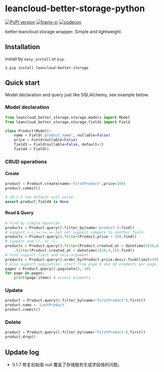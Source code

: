 # leancloud-better-storage-python

[![PyPI version](https://badge.fury.io/py/leancloud-better-storage.svg)](https://badge.fury.io/py/leancloud-better-storage)
[![travis-ci](https://www.travis-ci.com/nnnewb/leancloud-better-storage-python.svg?branch=master)](https://www.travis-ci.com/nnnewb/leancloud-better-storage-python)
[![codecov](https://codecov.io/gh/nnnewb/leancloud-better-storage-python/branch/master/graph/badge.svg)](https://codecov.io/gh/nnnewb/leancloud-better-storage-python)

better leancloud storage wrapper. Simple and lightweight.

## Installation

install by `easy_install` or `pip`.

```commandline
$ pip install leancloud-better-storage
```

## Quick start

Model declaration and query just like SQLAlchemy, see example below.

### Model declaration

```python
from leancloud_better_storage.storage.models import Model
from leancloud_better_storage.storage.fields import Field

class Product(Model):
    name = Field('product_name', nullable=False)
    price = Field(nullable=False)
    field3 = Field(nullable=False, default=1)
    field4 = Field()
```

### CRUD operations

#### Create

```python
product = Product.create(name='FirstProduct',price=100)
product.commit()

# v0.1.3 now default null value
assert product.field4 is None
```

#### Read & Query

```python
# find by simple equation
products = Product.query().filter_by(name='product').find()
# support >,<,>=,<=,==.but not support compare to another field.
products = Product.query().filter(Product.price < 10).find()
# support and_(), or_().
products = Product.query().filter(Product.created_at > datetime(2018,8,1)).and_() \
    .filter(Product.created_at < datetime(2018,9,1)).find()
# find support limit and skip argument.
products = Product.query().order_by(Product.price.desc).find(limit=10)
# also support pagination, start from page 0 and 10 elements per page.
pages = Product.query().paginate(0, 10)
for page in pages:
    print(page.items) # access elements
```

### Update

```python
product = Product.query().filter_by(name='FirstProduct').first()
product.name = 'LastProduct'
product.commit()
```

### Delete

```python
product = Product.query().filter_by(name='FirstProduct').first()
product.drop()
```

## Update log

* 0.1.7 修复初始值 null 覆盖了存储服务生成字段值的问题。
